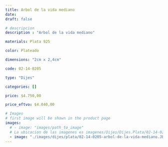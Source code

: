 ```yaml
---
title: Arbol de la vida mediano
date: 
draft: false

# descripcion
description : "Arbol de la vida mediano"

materials: Plata 925

color: Plateado

dimensions: "2cm x 2,4cm"

code: 02-14-0205

type: "Dijes"

categories: []

price: $4.750,00

price_eftvo: $4.040,00

# Images
# first image will be shown in the product page
images:
  # - image: "images/path_to_image"
  # La ubicacion de las imagenes es imagenes/Dijes/Dijes.Plata/02-14-0205-arbol-de-la-vida-mediano
  - image: "./images/dijes/plata/02-14-0205-arbol-de-la-vida-mediano.JPG"
---
```


